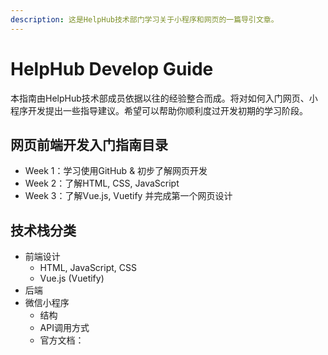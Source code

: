 ```yaml
---
description: 这是HelpHub技术部门学习关于小程序和网页的一篇导引文章。
---
```


# HelpHub Develop Guide

本指南由HelpHub技术部成员依据以往的经验整合而成。将对如何入门网页、小程序开发提出一些指导建议。希望可以帮助你顺利度过开发初期的学习阶段。





## 网页前端开发入门指南目录

- Week 1：学习使用GitHub & 初步了解网页开发
- Week 2：了解HTML, CSS, JavaScript
- Week 3：了解Vue.js, Vuetify 并完成第一个网页设计





## 技术栈分类

* 前端设计
  * HTML, JavaScript, CSS
  * Vue.js (Vuetify)
* 后端
* 微信小程序
  * 结构
  * API调用方式
  * 官方文档：

